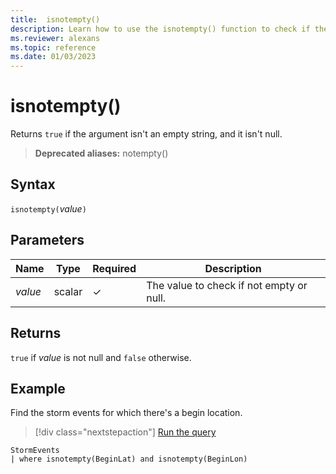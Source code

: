 ```yaml
---
title:  isnotempty()
description: Learn how to use the isnotempty() function to check if the argument isn't an empty string.
ms.reviewer: alexans
ms.topic: reference
ms.date: 01/03/2023
---
```

# isnotempty()

Returns `true` if the argument isn't an empty string, and it isn't null.

> **Deprecated aliases:** notempty()

## Syntax

`isnotempty(`*value*`)`

## Parameters

| Name | Type | Required | Description |
| -- | -- | -- | -- |
|*value*|scalar|&check;| The value to check if not empty or null.|

## Returns

`true` if *value* is not null and `false` otherwise.

## Example

Find the storm events for which there's a begin location.

> [!div class="nextstepaction"]
> <a href="https://dataexplorer.azure.com/clusters/help/databases/Samples?query=H4sIAAAAAAAAAwsuyS/KdS1LzSsp5uWqUSjPSC1KVcgszssvSc0tKKnUcEpNz8zzSSzRVEjMS8GUyM/TBAAbLqnSQgAAAA==" target="_blank">Run the query</a>

```kusto
StormEvents
| where isnotempty(BeginLat) and isnotempty(BeginLon)
```
